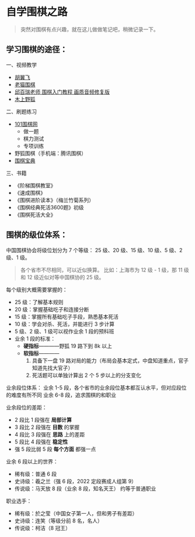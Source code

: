 # 自学围棋之路

> 突然对围棋有点兴趣，就在这儿做做笔记吧，稍微记录一下。

## 学习围棋的途径：

一、视频教学

- [胡翼飞](https://space.bilibili.com/7725983)
- [老猫围棋](https://space.bilibili.com/362932988)
- [邱百瑞老师 围棋入门教程 画质音频修复版](https://www.bilibili.com/video/BV1vi4y1f7XV/?vd_source=0a15c9b1c935abf00c44517acca44d3a)
- [木上野狐](https://space.bilibili.com/302360384)

二、刷题练习

- [101围棋网](https://www.101weiqi.com/)
  - 做一题
  - 棋力测试
  - 专项训练
- 野狐围棋（手机端：腾讯围棋）
- [围棋宝典](https://weiqibaodian.com/download/?utm_source=TapTap&utm_medium=OfficialWebsite&utm_campaign=Web)

三、书籍

- 《阶梯围棋教室》
- 《速成围棋》
- 《围棋进阶读本》（梅兰竹菊系列）
- 《围棋经典死活3600题》初级
- 《围棋死活大全》


## 围棋的级位体系：

中国围棋协会将级位划分为 7 个等级：
25 级、20 级、15 级、10 级、5 级、2 级、1 级。

> 各个省市不尽相同，可以近似换算。
> 比如：上海市为 12 级 - 1 级，那 11 级和 12 级近似对等中国棋协的 25 级。

每个级别大概需要掌握的：
- 25 级：了解基本规则
- 20 级：掌握基础吃子和连接分断
- 15 级：掌握所有基础吃子手段，熟悉基本死活
- 10 级：学会对杀、死活，并能进行 3 步计算
- 5 级、2 级、1 级可以视作业余 1 段的预科班
- 业余 1 段的标准：
  - **硬指标**————野狐 19 路下到 8k 以上
  - **软指标**————
    1. 具备下一盘 19 路对局的能力（布局会基本定式，中盘知道重点，官子知道先找大官子）
    2. 死活题可以单独计算出 2 个 5 步以上的分支变化

业余段位体系：
业余 1-5 段，各个省市的业余段位基本都互认水平，但对应段位的难度有所不同
业余 6-8 段，追求围棋的和职业

业余段位的差距：
- 2 段比 1 段强在 **局部计算**
- 3 段比 2 段强在 **目数** 的掌握
- 4 段比 3 段强在 **思路** 上的差距
- 5 段比 4 段强在 **稳定性**
- 强 5 段比弱 5 段 **每个方面** 都强一点

业余 6 段以上的世界：
- 稀有级：普通 6 段
- 史诗级：羲之兰（强 6 段，2022 定段赛成人组第 9）
- 传说级：马天放 8 段（业余 8 段，知名天王）   约等于普通职业

职业选手：
- 稀有级：於之莹（中国女子第一人，但和男子有差距）
- 史诗级：连笑（等级分前 8 名，名人）
- 传说级：柯洁（8 冠王）

